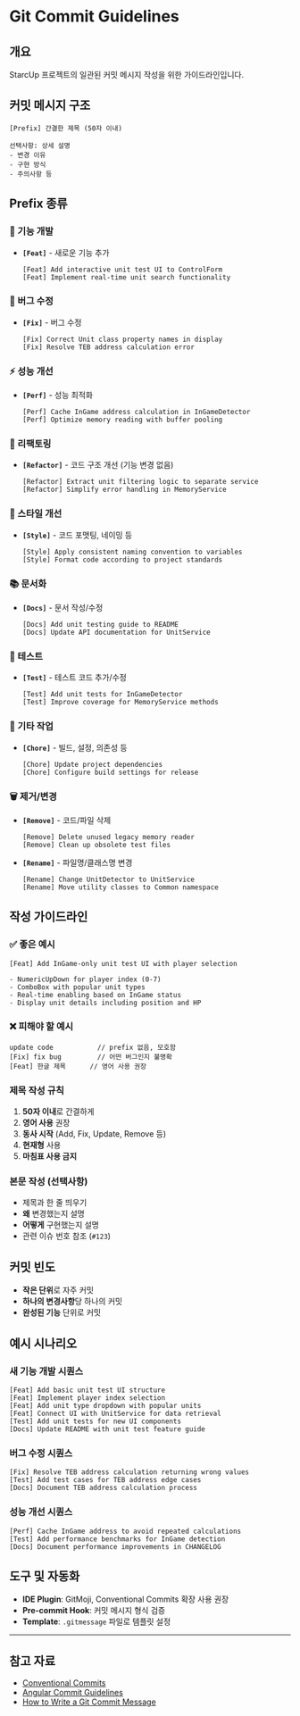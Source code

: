# Git Commit Guidelines

## 개요
StarcUp 프로젝트의 일관된 커밋 메시지 작성을 위한 가이드라인입니다.

## 커밋 메시지 구조
```
[Prefix] 간결한 제목 (50자 이내)

선택사항: 상세 설명
- 변경 이유
- 구현 방식
- 주의사항 등
```

## Prefix 종류

### 🚀 기능 개발
- **`[Feat]`** - 새로운 기능 추가
  ```
  [Feat] Add interactive unit test UI to ControlForm
  [Feat] Implement real-time unit search functionality
  ```

### 🐛 버그 수정
- **`[Fix]`** - 버그 수정
  ```
  [Fix] Correct Unit class property names in display
  [Fix] Resolve TEB address calculation error
  ```

### ⚡ 성능 개선
- **`[Perf]`** - 성능 최적화
  ```
  [Perf] Cache InGame address calculation in InGameDetector
  [Perf] Optimize memory reading with buffer pooling
  ```

### 🔧 리팩토링
- **`[Refactor]`** - 코드 구조 개선 (기능 변경 없음)
  ```
  [Refactor] Extract unit filtering logic to separate service
  [Refactor] Simplify error handling in MemoryService
  ```

### 💄 스타일 개선
- **`[Style]`** - 코드 포맷팅, 네이밍 등
  ```
  [Style] Apply consistent naming convention to variables
  [Style] Format code according to project standards
  ```

### 📚 문서화
- **`[Docs]`** - 문서 작성/수정
  ```
  [Docs] Add unit testing guide to README
  [Docs] Update API documentation for UnitService
  ```

### 🧪 테스트
- **`[Test]`** - 테스트 코드 추가/수정
  ```
  [Test] Add unit tests for InGameDetector
  [Test] Improve coverage for MemoryService methods
  ```

### 🔧 기타 작업
- **`[Chore]`** - 빌드, 설정, 의존성 등
  ```
  [Chore] Update project dependencies
  [Chore] Configure build settings for release
  ```

### 🗑️ 제거/변경
- **`[Remove]`** - 코드/파일 삭제
  ```
  [Remove] Delete unused legacy memory reader
  [Remove] Clean up obsolete test files
  ```

- **`[Rename]`** - 파일명/클래스명 변경
  ```
  [Rename] Change UnitDetector to UnitService
  [Rename] Move utility classes to Common namespace
  ```

## 작성 가이드라인

### ✅ 좋은 예시
```
[Feat] Add InGame-only unit test UI with player selection

- NumericUpDown for player index (0-7)
- ComboBox with popular unit types
- Real-time enabling based on InGame status
- Display unit details including position and HP
```

### ❌ 피해야 할 예시
```
update code           // prefix 없음, 모호함
[Fix] fix bug         // 어떤 버그인지 불명확
[Feat] 한글 제목      // 영어 사용 권장
```

### 제목 작성 규칙
1. **50자 이내**로 간결하게
2. **영어 사용** 권장
3. **동사 시작** (Add, Fix, Update, Remove 등)
4. **현재형** 사용
5. **마침표 사용 금지**

### 본문 작성 (선택사항)
- 제목과 한 줄 띄우기
- **왜** 변경했는지 설명
- **어떻게** 구현했는지 설명
- 관련 이슈 번호 참조 (`#123`)

## 커밋 빈도
- **작은 단위**로 자주 커밋
- **하나의 변경사항**당 하나의 커밋
- **완성된 기능** 단위로 커밋

## 예시 시나리오

### 새 기능 개발 시퀀스
```
[Feat] Add basic unit test UI structure
[Feat] Implement player index selection
[Feat] Add unit type dropdown with popular units
[Feat] Connect UI with UnitService for data retrieval
[Test] Add unit tests for new UI components
[Docs] Update README with unit test feature guide
```

### 버그 수정 시퀀스
```
[Fix] Resolve TEB address calculation returning wrong values
[Test] Add test cases for TEB address edge cases
[Docs] Document TEB address calculation process
```

### 성능 개선 시퀀스
```
[Perf] Cache InGame address to avoid repeated calculations
[Test] Add performance benchmarks for InGame detection
[Docs] Document performance improvements in CHANGELOG
```

## 도구 및 자동화
- **IDE Plugin**: GitMoji, Conventional Commits 확장 사용 권장
- **Pre-commit Hook**: 커밋 메시지 형식 검증
- **Template**: `.gitmessage` 파일로 템플릿 설정

---

## 참고 자료
- [Conventional Commits](https://www.conventionalcommits.org/)
- [Angular Commit Guidelines](https://github.com/angular/angular/blob/main/CONTRIBUTING.md#commit)
- [How to Write a Git Commit Message](https://chris.beams.io/posts/git-commit/)